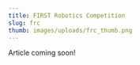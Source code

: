 ```yaml
---
title: FIRST Robotics Competition
slug: frc
thumb: images/uploads/frc_thumb.png
---
```

Article coming soon!